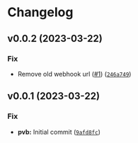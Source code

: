 # Changelog

<!--next-version-placeholder-->

## v0.0.2 (2023-03-22)
### Fix
* Remove old webhook url ([#1](https://github.com/nwhobart/pvb/issues/1)) ([`246a749`](https://github.com/nwhobart/pvb/commit/246a7498515784d4900f35b4f4de3f568bd3566c))

## v0.0.1 (2023-03-22)
### Fix
* **pvb:** Initial commit ([`9afd8fc`](https://github.com/nwhobart/pvb/commit/9afd8fc31d720d97979c53bc2a0b437eeeacc19f))
